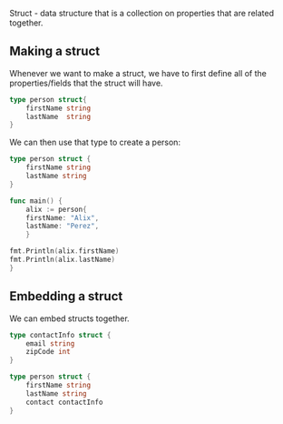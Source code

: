 Struct - data structure that is a collection on properties that are related together.

## Making a struct
Whenever we want to make a struct, we have to first define all of the properties/fields that the struct will have.

```go
type person struct{
	firstName string
	lastName  string
}
```

We can then use that type to create a person:

```go
type person struct {
	firstName string
	lastName string
}

func main() {
	alix := person{
	firstName: "Alix",
	lastName: "Perez",
	}

fmt.Println(alix.firstName)
fmt.Println(alix.lastName)
}
```

## Embedding a struct
We can embed structs together.

```go
type contactInfo struct {
	email string
	zipCode int
}

type person struct {
	firstName string
	lastName string
	contact contactInfo
}
```

